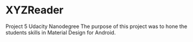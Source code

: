 # XYZReader
Project 5 Udacity Nanodegree
The purpose of this project was to hone the students skills in Material Design for Android.

